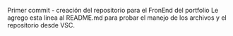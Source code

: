 Primer commit - creación del repositorio para el FronEnd del portfolio
Le agrego esta linea al README.md para probar el manejo de los archivos y el repositorio desde VSC.
